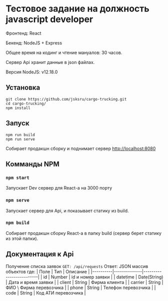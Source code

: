 # Тестовое задание на должность javascript developer
Фронтенд: React

Бекенд: NodeJS + Express

Общее время на кодинг и чтение мануалов: 30 часов.

Сервер Api хранит данные в json файлах.

Версия NodeJS: v12.18.0

## Установка
```
git clone https://github.com/jsksru/cargo-trucking.git
cd cargo-trucking/
npm install
```
## Запуск
```
npm run build
npm run serve
```
Собирает продакшн сборку и поднимает сервер
[http://localhost:8080](http://localhost:8080)

## Комманды NPM
### `npm start`
Запускает Dev сервер для React-а на 3000 порту
### `npm serve`
Запускает сервер для Api, и показывает статику из build.
### `npm build`
Собирает продакшн сборку React-а в папку build (сервер берет статику из этой папки).

## Документация к Api
Получение списка заявок
```GET: /api/requests```
Ответ: JSON массив объектов где:
| Поле     | Тип          | Описание                |
|----------|--------------|-------------------------|
| id       | Number       | id и номер заявки       |
| datetime | Date(String) | Дата и время заявки     |
| client   | String       | Фирма клиента           |
| carrier  | String       | ФИО \ Фирма перевозчика |
| phone    | String       | Телефон перевозчика     |
| code     | String       | Код АТИ перевозчика     |